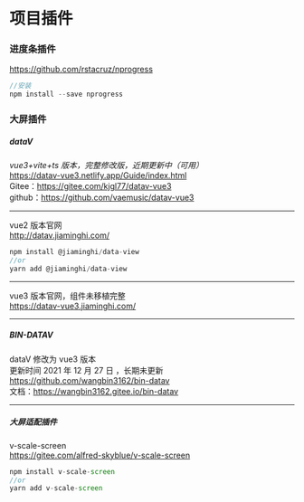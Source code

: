 # 项目插件

### 进度条插件

https://github.com/rstacruz/nprogress

```javascript
//安装
npm install --save nprogress

```

### 大屏插件

##### dataV

_vue3+vite+ts 版本，完整修改版，近期更新中（可用）_  
https://datav-vue3.netlify.app/Guide/index.html  
Gitee：https://gitee.com/kjgl77/datav-vue3  
github：https://github.com/vaemusic/datav-vue3  

---

vue2 版本官网  
http://datav.jiaminghi.com/

```javascript
npm install @jiaminghi/data-view
//or
yarn add @jiaminghi/data-view

```

---

vue3 版本官网，组件未移植完整  
https://datav-vue3.jiaminghi.com/

---

##### BIN-DATAV

dataV 修改为 vue3 版本  
更新时间 2021 年 12 月 27 日 ，长期未更新  
https://github.com/wangbin3162/bin-datav  
文档：https://wangbin3162.gitee.io/bin-datav

---

##### 大屏适配插件

v-scale-screen  
https://gitee.com/alfred-skyblue/v-scale-screen

```javascript
npm install v-scale-screen
//or
yarn add v-scale-screen
```
